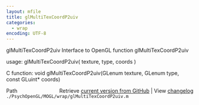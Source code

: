 ```yaml
---
layout: mfile
title: glMultiTexCoordP2uiv
categories:
  - wrap
encoding: UTF-8
---
```


glMultiTexCoordP2uiv  Interface to OpenGL function glMultiTexCoordP2uiv  

usage:  glMultiTexCoordP2uiv( texture, type, coords )  

C function:  void glMultiTexCoordP2uiv(GLenum texture, GLenum type, const GLuint\* coords)  


<div class="code_header" style="text-align:right;">
  <span style="float:left;">Path&nbsp;&nbsp;</span> <span class="counter">Retrieve <a href=
  "https://raw.github.com/Psychtoolbox-3/Psychtoolbox-3/beta/./PsychOpenGL/MOGL/wrap/glMultiTexCoordP2uiv.m">current version from GitHub</a> | View <a href=
  "https://github.com/Psychtoolbox-3/Psychtoolbox-3/commits/beta/./PsychOpenGL/MOGL/wrap/glMultiTexCoordP2uiv.m">changelog</a></span>
</div>
<div class="code">
  <code>./PsychOpenGL/MOGL/wrap/glMultiTexCoordP2uiv.m</code>
</div>
